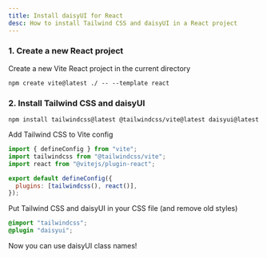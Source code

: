 ```yaml
---
title: Install daisyUI for React
desc: How to install Tailwind CSS and daisyUI in a React project
---
```


### 1. Create a new React project

Create a new Vite React project in the current directory

```sh:Terminal
npm create vite@latest ./ -- --template react
```

### 2. Install Tailwind CSS and daisyUI

```sh:Terminal
npm install tailwindcss@latest @tailwindcss/vite@latest daisyui@latest
```

Add Tailwind CSS to Vite config

```js:vite.config.js
import { defineConfig } from "vite";
import tailwindcss from "@tailwindcss/vite";
import react from "@vitejs/plugin-react";

export default defineConfig({
  plugins: [tailwindcss(), react()],
});
```

Put Tailwind CSS and daisyUI in your CSS file (and remove old styles)

```postcss:src/App.css
@import "tailwindcss";
@plugin "daisyui";
```

Now you can use daisyUI class names!
